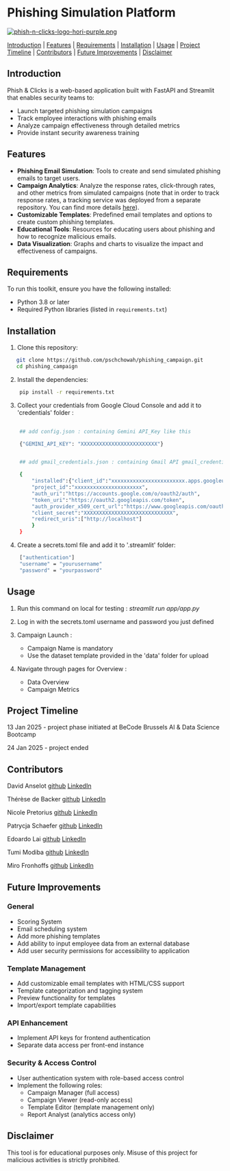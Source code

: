 # **Phishing Simulation Platform**

[![phish-n-clicks-logo-hori-purple.png](https://i.postimg.cc/dQSDc9yr/phish-n-clicks-logo-hori-purple.png)](https://postimg.cc/yWc7Fcn8)


[Introduction](#Introduction)     | [Features](#Features)     | [Requirements](#Requirements)     |     [Installation](#Installation)       |       [Usage](#Usage)    |     [Project Timeline](#project-timeline)         |    [Contributors](#contributors)     |       [Future Improvements](#future-improvements)    |      [Disclaimer](#disclaimer)

## **Introduction**

Phish & Clicks is a web-based application built with FastAPI 
and Streamlit that enables security teams to:
- Launch targeted phishing simulation campaigns
- Track employee interactions with phishing emails
- Analyze campaign effectiveness through detailed metrics
- Provide instant security awareness training

## **Features**

- **Phishing Email Simulation**: Tools to create and send simulated phishing emails to target users.
- **Campaign Analytics**: Analyze the response rates, click-through rates, and other metrics from simulated campaigns (note that in order to track response rates, a tracking service was deployed from a separate repository. You can find more details [here](https://github.com/Dadelidodu/phishing_campaign_api_deploy)).
- **Customizable Templates**: Predefined email templates and options to create custom phishing templates.
- **Educational Tools**: Resources for educating users about phishing and how to recognize malicious emails.
- **Data Visualization**: Graphs and charts to visualize the impact and effectiveness of campaigns.

## **Requirements**

To run this toolkit, ensure you have the following installed:

- Python 3.8 or later
- Required Python libraries (listed in `requirements.txt`)

## **Installation**

1. Clone this repository:
```bash
   git clone https://github.com/pschchowah/phishing_campaign.git
   cd phishing_campaign
```

2. Install the dependencies:
```bash
    pip install -r requirements.txt
```

3. Collect your credentials from Google Cloud Console and add it to 'credentials' folder :
```bash
    
    ## add config.json : containing Gemini API_Key like this

    {"GEMINI_API_KEY": "XXXXXXXXXXXXXXXXXXXXXXXXX"}


    ## add gmail_credentials.json : containing Gmail API gmail_credentials like this

    {
        "installed":{"client_id":"xxxxxxxxxxxxxxxxxxxxxxxx.apps.googleusercontent.com",
        "project_id":"xxxxxxxxxxxxxxxxxxxxxx",
        "auth_uri":"https://accounts.google.com/o/oauth2/auth",
        "token_uri":"https://oauth2.googleapis.com/token",
        "auth_provider_x509_cert_url":"https://www.googleapis.com/oauth2/v1/certs",
        "client_secret":"XXXXXXXXXXXXXXXXXXXXXXXXXXXXX",
        "redirect_uris":["http://localhost"]
        }
    }
```
4. Create a secrets.toml file and add it to '.streamlit' folder:
```bash
    ["authentication"]
    "username" = "yourusername"
    "password" = "yourpassword"
```

## **Usage**

1. Run this command on local for testing : *streamlit run app/app.py*

2. Log in with the secrets.toml username and password you just defined

3. Campaign Launch :

    - Campaign Name is mandatory
    - Use the dataset template provided in the 'data' folder for upload

4. Navigate through pages for Overview : 
    
    - Data Overview
    - Campaign Metrics

## **Project Timeline**

13 Jan 2025 - project phase initiated at BeCode Brussels AI & Data Science Bootcamp

24 Jan 2025 - project ended


## **Contributors**

   David Anselot  [github](https://github.com/Dadelidodu) [LinkedIn](https://www.linkedin.com/in/david-a-486841214/)

   Thérèse de Backer [github](https://github.com/therese-debacker) <a href="https://www.linkedin.com/in/th%C3%A9r%C3%A8se-de-backer-8963735a/">LinkedIn</a>

   Nicole Pretorius [github](https://github.com/npret) [LinkedIn](https://www.linkedin.com/in/nicolepret/)

   Patrycja Schaefer  [github](https://github.com/pschchowah) [LinkedIn](https://www.linkedin.com/in/patrycjaschaefer/)
  
   Edoardo Lai   [github](https://github.com/edoardolai) [LinkedIn](https://www.linkedin.com/in/edoardo-lai/)

   Tumi Modiba [github](https://github.com/2moonyo)  [LinkedIn](https://www.linkedin.com/in/tumi-modiba-3023b326/)

   Miro Fronhoffs [github](https://github.com/MiroFronhoffs) [LinkedIn](www.linkedin.com/in/miro-fronhoffs-263661219)


## **Future Improvements**
### General
- Scoring System
- Email scheduling system
- Add more phishing templates
- Add ability to input employee data from an external database
- Add user security permissions for accessibility to application
### Template Management
- Add customizable email templates with HTML/CSS support
- Template categorization and tagging system
- Preview functionality for templates
- Import/export template capabilities
### API Enhancement
- Implement API keys for frontend authentication
- Separate data access per front-end instance
### Security & Access Control
- User authentication system with role-based access control
- Implement the following roles:
  - Campaign Manager (full access)
  - Campaign Viewer (read-only access)
  - Template Editor (template management only)
  - Report Analyst (analytics access only)

## Disclaimer

This tool is for educational purposes only. Misuse of this project for malicious activities is strictly prohibited.

 
